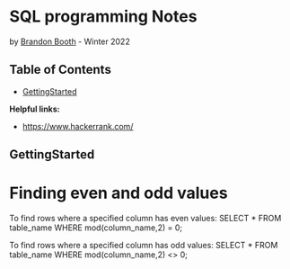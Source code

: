 # SQL programming Notes
by [Brandon Booth](https://brandon-booth.com/) - Winter 2022


## Table of Contents
- [GettingStarted](#GettingStarted)


**Helpful links:**
- https://www.hackerrank.com/


## GettingStarted

# Finding even and odd values
To find rows where a specified column has even values:
SELECT * 
FROM table_name 
WHERE mod(column_name,2) = 0;

To find rows where a specified column has odd values:
SELECT * 
FROM table_name 
WHERE mod(column_name,2) <> 0;

